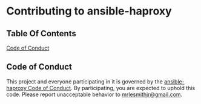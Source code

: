 # Contributing to ansible-haproxy

## Table Of Contents

[Code of Conduct](#code-of-conduct)

## Code of Conduct

This project and everyone participating in it is governed by the [ansible-haproxy Code of Conduct](CODE_OF_CONDUCT.md). By participating, you are expected to uphold this code. Please report unacceptable behavior to [mrlesmithjr@gmail.com](mailto:mrlesmithjr@gmail.com).
